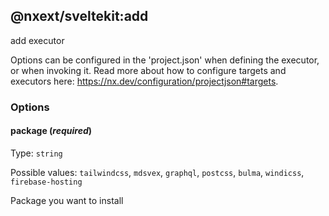 ## @nxext/sveltekit:add

add executor

Options can be configured in the 'project.json' when defining the executor, or when invoking it. Read more about how to configure targets and executors here: https://nx.dev/configuration/projectjson#targets.

### Options

#### package (_**required**_)

Type: `string`

Possible values: `tailwindcss`, `mdsvex`, `graphql`, `postcss`, `bulma`, `windicss`, `firebase-hosting`

Package you want to install
